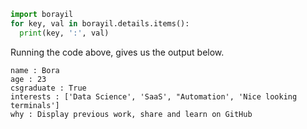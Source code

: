 ```python
import borayil
for key, val in borayil.details.items():
  print(key, ':', val)
```
Running the code above, gives us the output below.
```
name : Bora
age : 23
csgraduate : True
interests : ['Data Science', 'SaaS', "Automation', 'Nice looking terminals']
why : Display previous work, share and learn on GitHub
```

